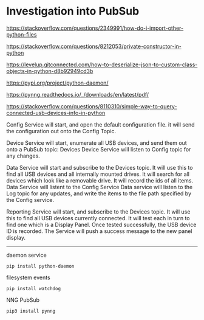 # Investigation into PubSub

https://stackoverflow.com/questions/2349991/how-do-i-import-other-python-files

https://stackoverflow.com/questions/8212053/private-constructor-in-python

https://levelup.gitconnected.com/how-to-deserialize-json-to-custom-class-objects-in-python-d8b92949cd3b

https://pypi.org/project/python-daemon/

https://pynng.readthedocs.io/_/downloads/en/latest/pdf/

https://stackoverflow.com/questions/8110310/simple-way-to-query-connected-usb-devices-info-in-python

Config Service will start, and open the default configuration file. it will send the configuration out onto the Config Topic.

Device Service will start, enumerate all USB devices, and send them out onto a PubSub topic: Devices
Device Service will listen to Config topic for any changes.

Data Service will start and subscribe to the Devices topic. It will use this to find all USB devices and all internally mounted drives. It will search for all devices which look like a removable drive. 
It will record the ids of all items. 
Data Service will listent to the Config Service
Data service will listen to the Log topic for any updates, and write the items to the file path specified by the Config service.

Reporting Service will start, and subscribe to the Devices topic. It will use this to find all USB devices currently connected. It will test each in turn to find one which is a Display Panel. Once tested successfully, the USB device ID is recorded. The Service will push a success message to the new panel display.

----


daemon service
```
pip install python-daemon
```

filesystem events
```
pip install watchdog
```

NNG PubSub
```
pip3 install pynng
```




